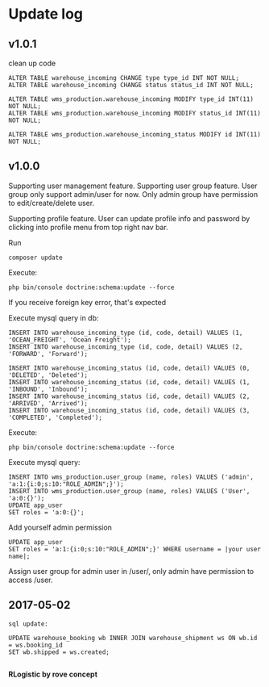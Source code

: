 Update log
=
v1.0.1
-
clean up code

```
ALTER TABLE warehouse_incoming CHANGE type type_id INT NOT NULL;
ALTER TABLE warehouse_incoming CHANGE status status_id INT NOT NULL;

ALTER TABLE wms_production.warehouse_incoming MODIFY type_id INT(11) NOT NULL;
ALTER TABLE wms_production.warehouse_incoming MODIFY status_id INT(11) NOT NULL;

ALTER TABLE wms_production.warehouse_incoming_status MODIFY id INT(11) NOT NULL;

```

v1.0.0
-
Supporting user management feature.
Supporting user group feature.
User group only support admin/user for now. Only admin group have permission to edit/create/delete user.

Supporting profile feature.
User can update profile info and password by clicking into profile menu from top right nav bar.


Run
````
composer update
````

Execute:

````
php bin/console doctrine:schema:update --force
````
If you receive foreign key error, that's expected

Execute mysql query in db:
````
INSERT INTO warehouse_incoming_type (id, code, detail) VALUES (1, 'OCEAN_FREIGHT', 'Ocean Freight');
INSERT INTO warehouse_incoming_type (id, code, detail) VALUES (2, 'FORWARD', 'Forward');

INSERT INTO warehouse_incoming_status (id, code, detail) VALUES (0, 'DELETED', 'Deleted');
INSERT INTO warehouse_incoming_status (id, code, detail) VALUES (1, 'INBOUND', 'Inbound');
INSERT INTO warehouse_incoming_status (id, code, detail) VALUES (2, 'ARRIVED', 'Arrived');
INSERT INTO warehouse_incoming_status (id, code, detail) VALUES (3, 'COMPLETED', 'Completed');
````
Execute:

````
php bin/console doctrine:schema:update --force
````

Execute mysql query:
````
INSERT INTO wms_production.user_group (name, roles) VALUES ('admin', 'a:1:{i:0;s:10:"ROLE_ADMIN";}');
INSERT INTO wms_production.user_group (name, roles) VALUES ('User', 'a:0:{}');
UPDATE app_user
SET roles = 'a:0:{}';
````
Add yourself admin permission

````
UPDATE app_user
SET roles = 'a:1:{i:0;s:10:"ROLE_ADMIN";}' WHERE username = |your user name|;
````

Assign user group for admin user in /user/, only admin have permission to access /user.

2017-05-02
-
````
sql update:

UPDATE warehouse_booking wb INNER JOIN warehouse_shipment ws ON wb.id = ws.booking_id
SET wb.shipped = ws.created;


````



**RLogistic by rove concept**